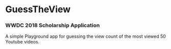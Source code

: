 # GuessTheView

### WWDC 2018 Scholarship Application

A simple Playground app for guessing the view count of the most viewed 50 Youtube videos.
